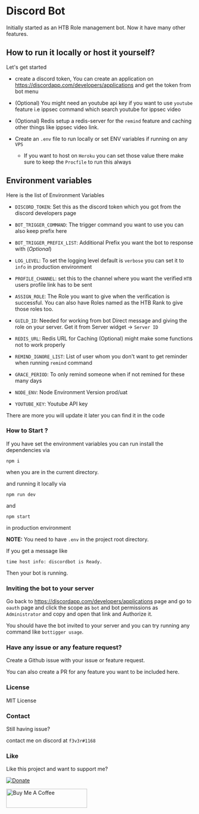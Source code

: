 # Discord Bot


Initially started as an HTB Role management bot. Now it have many other features.



## How to run it locally or host it yourself?

Let's get started

* create a discord token, You can create an application on https://discordapp.com/developers/applications and get the token from bot menu

* (Optional) You might need an youtube api key if you want to use `youtube` feature i.e ippsec command which search youtube for ippsec video

* (Optional) Redis setup a redis-server for the `remind` feature and caching other things like ippsec video link.

* Create an `.env` file to run locally or set ENV variables if running on any `VPS`

  * If you want to host on `Heroku` you can set those value there make sure to keep the `Procfile` to run this always


## Environment variables

Here is the list of Environment Variables

* `DISCORD_TOKEN`: Set this as the discord token which you got from the discord developers page

* `BOT_TRIGGER_COMMAND`: The trigger command you want to use you can also keep prefix here

* `BOT_TRIGGER_PREFIX_LIST`: Additional Prefix you want the bot to response with (*Optional*)

* `LOG_LEVEL`: To set the logging level default is `verbose` you can set it to `info` in production environment

* `PROFILE_CHANNEL`: set this to the channel where you want the verified `HTB` users profile link has to be sent

* `ASSIGN_ROLE`: The Role you want to give when the verification is successful. You can also have Roles named as the HTB Rank to give those roles too.

* `GUILD_ID`: Needed for working from bot Direct message and giving the role on your server. Get it from Server widget -> `Server ID`

* `REDIS_URL`: Redis URL for Caching (Optional) might make some functions not to work properly

* `REMIND_IGNORE_LIST`: List of user whom you don't want to get reminder when running `remind` command

* `GRACE_PERIOD`: To only remind someone when if not remined for these many days

* `NODE_ENV`: Node Environment Version prod/uat

* `YOUTUBE_KEY`: Youtube API key

There are more you will update it later you can find it in the code

### How to Start ?

If you have set the environment variables you can run install the dependencies via

```shell
npm i
```
when you are in the current directory.

and running it locally via

```shell
npm run dev
```

and
```shell
npm start
```
in production environment

**NOTE:** You need to have `.env` in the project root directory.

If you get a message like
```
time host info: discordbot is Ready.
```


Then your bot is running.


### Inviting the bot to your server

Go back to https://discordapp.com/developers/applications page and go to `oauth` page and click the scope as `bot` and bot permissions as `Administrator` and copy and open that link and Authorize it.


You should have the bot invited to your server and you can try running any command like `bottigger usage`.




### Have any issue or any feature request?

Create a Github issue with your issue or feature request.


You can also create a PR for any feature you want to be included here.


### License

 MIT License

### Contact
Still having issue?

contact me on discord at `f3v3r#1168`



### Like


Like this project and want to support me?

[![Donate](https://img.shields.io/badge/Donate-PayPal-green.svg)](https://paypal.me/shubham399)

<a href="https://www.buymeacoffee.com/f3v3r" target="_blank"><img src="https://cdn.buymeacoffee.com/buttons/lato-orange.png" alt="Buy Me A Coffee" style="height: 51px !important;width: 217px !important;" ></a>
